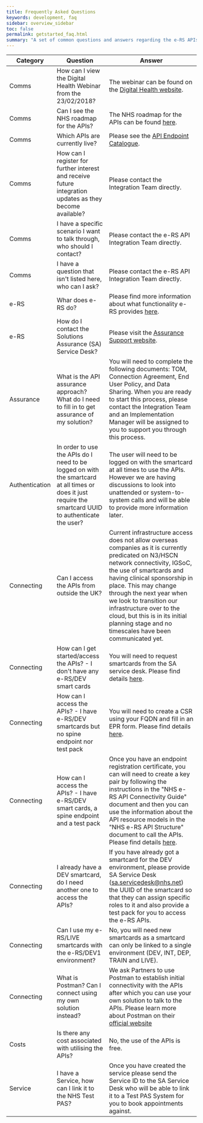 ```yaml
---
title: Frequently Asked Questions
keywords: development, faq
sidebar: overview_sidebar
toc: false
permalink: getstarted_faq.html
summary: "A set of common questions and answers regarding the e-RS APIs"
---
```


| Category | Question | Answer |
| -------- | -------- | ------ |
| Comms | How can I view the Digital Health Webinar from the 23/02/2018? | The webinar can be found on the [Digital Health website](https://www.digitalhealth.net/events/webinar-nhs-e-referral-service-interoperability-api-integration-update/). |
| Comms | Can I see the NHS roadmap for the APIs? | The NHS roadmap for the APIs can be found [here](https://digital.nhs.uk/e-Referral-Service/Future-Service). |
| Comms | Which APIs are currently live? | Please see the [API Endpoint Catalogue](explore_endpoint_catalogue.html). |
| Comms | How can I register for further interest and receive future integration updates as they become available? | Please contact the Integration Team directly. |
| Comms | I have a specific scenario I want to talk through, who should I contact? | Please contact the e-RS API Integration Team directly. |
| Comms | I have a question that isn't listed here, who can I ask? | Please contact the e-RS API Integration Team directly. |
| e-RS | Whar does e-RS do? | Please find more information about what functionality e-RS provides [here](https://digital.nhs.uk/e-Referral-Service). |
| e-RS | How do I contact the Solutions Assurance (SA) Service Desk? | Please visit the [Assurance Support website](http://www.assurancesupport.digital.nhs.uk/). |
| Assurance | What is the API assurance approach? What do I need to fill in to get assurance of my solution? | You will need to complete the following documents: TOM, Connection Agreement, End User Policy, and Data Sharing. When you are ready to start this process, please contact the Integration Team and an Implementation Manager will be assigned to you to support you through this process. |
| Authentication | In order to use the APIs do I need to be logged on with the smartcard at all times or does it just require the smartcard UUID to authenticate the user? | The user will need to be logged on with the smartcard at all times to use the APIs. However we are having discussions to look into unattended or system-to-system calls and will be able to provide more information later. |
| Connecting | Can I access the APIs from outside the UK? | Current infrastructure access does not allow overseas companies as it is currently predicated on N3/HSCN network connectivity, IGSoC, the use of smartcards and having clinical sponsorship in place. This may change through the next year when we look to transition our infrastructure over to the cloud, but this is in its initial planning stage and no timescales have been communicated yet. |
| Connecting | How can I get started/access the APIs? - I don't have any e-RS/DEV smart cards | You will need to request smartcards from the SA service desk. Please find details [here](getstarted_get_connected.html). |
| Connecting | How can I access the APIs? - I have e-RS/DEV smartcards but no spine endpoint nor test pack | You will need to create a CSR using your FQDN and fill in an EPR form. Please find details [here](getstarted_get_connected.html). |
| Connecting | How can I access the APIs? - I have e-RS/DEV smart cards, a spine endpoint and a test pack | Once you have an endpoint registration certificate, you can will need to create a key pair by following the instructions in the "NHS e-RS API Connectivity Guide" document and then you can use the information about the API resource models in the "NHS e-RS API Structure" document to call the APIs. Please find details [here](getstarted_get_connected.html). |
| Connecting | I already have a DEV smartcard, do I need another one to access the APIs? | If you have already got a smartcard for the DEV environment, please provide SA Service Desk (sa.servicedesk@nhs.net) the UUID of the smartcard so that they can assign specific roles to it and also provide a test pack for you to access the e-RS APIs. |
| Connecting | Can I use my e-RS/LIVE smartcards with the e-RS/DEV1 environment? | No, you will need new smartcards as a smartcard can only be linked to a single environment (DEV, INT, DEP, TRAIN and LIVE). |
| Connecting | What is Postman? Can I connect using my own solution instead? | We ask Partners to use Postman to establish initial connectivity with the APIs after which you can use your own solution to talk to the APIs. Please learn more about Postman on their [official website](https://www.getpostman.com) |
| Costs | Is there any cost associated with utilising the APIs? | No, the use of the APIs is free. |
| Service | I have a Service, how can I link it to the NHS Test PAS? | Once you have created the service please send the Service ID to the SA Service Desk who will be able to link it to a Test PAS System for you to book appointments against. |
